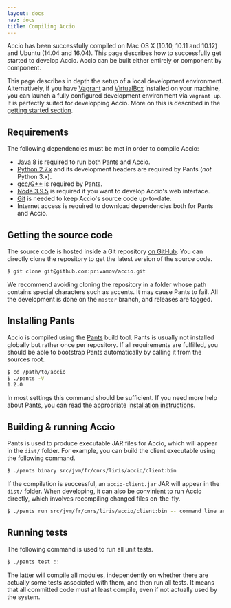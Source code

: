 ```yaml
---
layout: docs
nav: docs
title: Compiling Accio
---
```


Accio has been successfully compiled on Mac OS X (10.10, 10.11 and 10.12) and Ubuntu (14.04 and 16.04).
This page describes how to successfully get started to develop Accio.
Accio can be built either entirely or component by component.

This page describes in depth the setup of a local development environment.
Alternatively, if you have [Vagrant](https://www.vagrantup.com) and [VirtualBox](https://www.virtualbox.org) installed on your machine, you can launch a fully configured development environment via `vagrant up`.
It is perfectly suited for developping Accio.
More on this is described in the [getting started section](../getting-started/index.html).

## Requirements
The following dependencies must be met in order to compile Accio:

  * [Java 8](http://www.oracle.com/technetwork/java/javase/downloads/jdk8-downloads-2133151.html) is required to run both Pants and Accio.
  * [Python 2.7.x](https://www.python.org/) and its development headers are required by Pants (*not* Python 3.x).
  * [gcc/G++](https://gcc.gnu.org/) is required by Pants.
  * [Node 3.9.5](https://nodejs.org/en/) is required if you want to develop Accio's web interface.
  * [Git](https://git-scm.com/) is needed to keep Accio's source code up-to-date.
  * Internet access is required to download dependencies both for Pants and Accio.

## Getting the source code
The source code is hosted inside a Git repository  [on GitHub](https://github.com/privamov/accio).
You can directly clone the repository to get the latest version of the source code.

```bash
$ git clone git@github.com:privamov/accio.git
```

We recommend avoiding cloning the repository in a folder whose path contains special characters such as accents.
It may cause Pants to fail.
All the development is done on the `master` branch, and releases are tagged.

## Installing Pants
Accio is compiled using the [Pants](http://pantsbuild.org) build tool.
Pants is usually not installed globally but rather once per repository.
If all requirements are fulfilled, you should be able to bootstrap Pants automatically by calling it from the sources root.

```bash
$ cd /path/to/accio
$ ./pants -V
1.2.0
```

In most settings this command should be sufficient.
If you need more help about Pants, you can read the appropriate [installation instructions](http://www.pantsbuild.org/install.html).

## Building & running Accio
Pants is used to produce executable JAR files for Accio, which will appear in the `dist/` folder.
For example, you can build the client executable using the following command.

```bash
$ ./pants binary src/jvm/fr/cnrs/liris/accio/client:bin
```

If the compilation is successful, an `accio-client.jar` JAR will appear in the `dist/` folder.
When developing, it can also be convinient to run Accio directly, which involves recompiling changed files on-the-fly.

```bash
$ ./pants run src/jvm/fr/cnrs/liris/accio/client:bin -- command line arguments to accio
```

## Running tests
The following command is used to run all unit tests.

```bash
$ ./pants test ::
```

The latter will compile all modules, independently on whether there are actually some tests associated with them, and then run all tests.
It means that all committed code must at least compile, even if not actually used by the system.